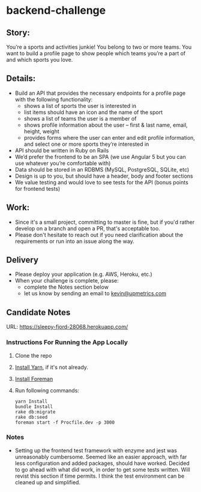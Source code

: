 # backend-challenge

## Story:
You’re a sports and activities junkie! You belong to two or more teams. You want to build a profile page to show people which teams you’re a part of and which sports you love. 

## Details:
* Build an API that provides the necessary endpoints for a profile page with the following functionality:  
  * shows a list of sports the user is interested in
  * list items should have an icon and the name of the sport
  * shows a list of teams the user is a member of
  * shows profile information about the user – first & last name, email, height, weight
  * provides forms where the user can enter and edit profile information, and select one or more sports they’re interested in
* API should be written in Ruby on Rails
* We’d prefer the frontend to be an SPA (we use Angular 5 but you can use whatever you’re comfortable with)
* Data should be stored in an RDBMS (MySQL, PostgreSQL, SQLite, etc)
* Design is up to you, but should have a header, body and footer sections
* We value testing and would love to see tests for the API (bonus points for frontend tests)

## Work:
* Since it's a small project, committing to master is fine, but if you'd rather develop on a branch and open a PR, that's acceptable too.
* Please don't hesitate to reach out if you need clarification about the requirements or run into an issue along the way.

## Delivery
* Please deploy your application (e.g. AWS, Heroku, etc.)
* When your challenge is complete, please:
  * complete the Notes section below
  * let us know by sending an email to kevin@upmetrics.com  
  
## Candidate Notes

URL: https://sleepy-fjord-28068.herokuapp.com/

### Instructions For Running the App Locally
1. Clone the repo
2. [Install Yarn](https://yarnpkg.com/en/docs/install#mac-stable), if it's not already.
3. [Install Foreman](https://github.com/ddollar/foreman)
3. Run following commands:

    ```
    yarn Install
    bundle Install
    rake db:migrate
    rake db:seed
    foreman start -f Procfile.dev -p 3000
    ```

### Notes
- Setting up the frontend test framework with enzyme and jest was unreasonably cumbersome. Seemed like an easier approach, with far less configuration and added packages, should have worked. Decided to go ahead with what did work, in order to get some tests written. Will revist this section if time permits. I think the test environment can be cleaned up and simplified.
